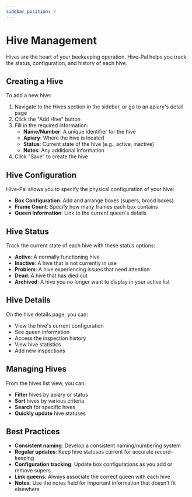 ```yaml
---
sidebar_position: 2
---
```


# Hive Management

Hives are the heart of your beekeeping operation. Hive-Pal helps you track the status, configuration, and history of each hive.

## Creating a Hive

To add a new hive:

1. Navigate to the Hives section in the sidebar, or go to an apiary's detail page
2. Click the "Add Hive" button
3. Fill in the required information:
   - **Name/Number**: A unique identifier for the hive
   - **Apiary**: Where the hive is located
   - **Status**: Current state of the hive (e.g., active, inactive)
   - **Notes**: Any additional information
4. Click "Save" to create the hive

## Hive Configuration

Hive-Pal allows you to specify the physical configuration of your hive:

- **Box Configuration**: Add and arrange boxes (supers, brood boxes)
- **Frame Count**: Specify how many frames each box contains
- **Queen Information**: Link to the current queen's details

## Hive Status

Track the current state of each hive with these status options:

- **Active**: A normally functioning hive
- **Inactive**: A hive that is not currently in use
- **Problem**: A hive experiencing issues that need attention
- **Dead**: A hive that has died out
- **Archived**: A hive you no longer want to display in your active list

## Hive Details

On the hive details page, you can:

- View the hive's current configuration
- See queen information
- Access the inspection history
- View hive statistics
- Add new inspections

## Managing Hives

From the hives list view, you can:

- **Filter** hives by apiary or status
- **Sort** hives by various criteria
- **Search** for specific hives
- **Quickly update** hive statuses

## Best Practices

- **Consistent naming**: Develop a consistent naming/numbering system
- **Regular updates**: Keep hive statuses current for accurate record-keeping
- **Configuration tracking**: Update box configurations as you add or remove supers
- **Link queens**: Always associate the correct queen with each hive
- **Notes**: Use the notes field for important information that doesn't fit elsewhere